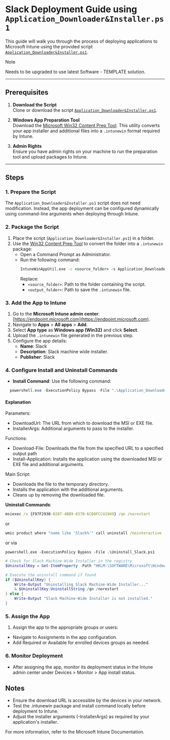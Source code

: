 # Slack Deployment Guide using `Application_Downloader&Installer.ps1`

This guide will walk you through the process of deploying applications to Microsoft Intune using the provided script [`Application_Downloader&Installer.ps1`](https://github.com/bbmumford/Intune-Toolkit/blob/main/Windows/Software%20-%20TEMPLATE/Application_Downloader%26Installer.ps1).

> [!NOTE]  
> Needs to be upgraded to use latest Software - TEMPLATE solution.

---

## Prerequisites

1. **Download the Script**  
   Clone or download the script [`Application_Downloader&Installer.ps1`](https://github.com/bbmumford/Intune-Toolkit/blob/main/Windows/Software%20-%20TEMPLATE/Application_Downloader%26Installer.ps1).

2. **Windows App Preparation Tool**  
   Download the [Microsoft Win32 Content Prep Tool](https://github.com/microsoft/Microsoft-Win32-Content-Prep-Tool). This utility converts your app installer and additional files into a `.intunewin` format required by Intune.

3. **Admin Rights**  
   Ensure you have admin rights on your machine to run the preparation tool and upload packages to Intune.

---

## Steps

### 1. Prepare the Script
The `Application_Downloader&Installer.ps1` script does not need modification. Instead, the app deployment can be configured dynamically using command-line arguments when deploying through Intune.

### 2. Package the Script
1. Place the script (`Application_Downloader&Installer.ps1`) in a folder.
2. Use the [Win32 Content Prep Tool](https://github.com/microsoft/Microsoft-Win32-Content-Prep-Tool) to convert the folder into a `.intunewin` package:
   - Open a Command Prompt as Administrator.
   - Run the following command:
     ```cmd
     IntuneWinAppUtil.exe -c <source_folder> -s Application_Downloader&Installer.ps1 -o <output_folder>
     ```
     Replace:
     - `<source_folder>`: Path to the folder containing the script.
     - `<output_folder>`: Path to save the `.intunewin` file.

### 3. Add the App to Intune
1. Go to the **Microsoft Intune admin center**: [https://endpoint.microsoft.com](https://endpoint.microsoft.com).
2. Navigate to **Apps** > **All apps** > **Add**.
3. Select **App type** as **Windows app (Win32)** and click **Select**.
4. Upload the `.intunewin` file generated in the previous step.
5. Configure the app details:
   - **Name**: Slack
   - **Description**: Slack machine wide installer.
   - **Publisher**: Slack

### 4. Configure Install and Uninstall Commands
- **Install Command**: Use the following command:
```powershell
  powershell.exe -ExecutionPolicy Bypass -File ".\Application_Downloader&Installer.ps1" -DownloadUrl "https://slack.com/ssb/download-win64-msi" -InstallerArgs "INSTALLLEVEL=2 /qn /norestart"
```
#### Explanation

Parameters:
- DownloadUrl: The URL from which to download the MSI or EXE file.
- InstallerArgs: Additional arguments to pass to the installer.

Functions:
- Download-File: Downloads the file from the specified URL to a specified output path
- Install-Application: Installs the application using the downloaded MSI or EXE file and additional arguments.

Main Script:
- Downloads the file to the temporary directory.
- Installs the application with the additional arguments.
- Cleans up by removing the downloaded file.

**Uninstall Commands**:
```cmd
msiexec /x {F97F2930-0287-4BB9-837B-6CB9FCC41949} /qn /norestart
```
or
```cmd
wmic product where "name like 'Slack%'" call uninstall /nointeractive
```

or via 

`powershell.exe -ExecutionPolicy Bypass -File .\Uninstall_Slack.ps1`

```powershell
# Check for Slack Machine-Wide Installer in the registry
$UninstallKey = Get-ItemProperty -Path "HKLM:\SOFTWARE\Microsoft\Windows\CurrentVersion\Uninstall\*" | Where-Object { $_.DisplayName -like "Slack*" }

# Execute the uninstall command if found
if ($UninstallKey) {
    Write-Output "Uninstalling Slack Machine-Wide Installer..."
    & $UninstallKey.UninstallString /qn /norestart
} else {
    Write-Output "Slack Machine-Wide Installer is not installed."
}
```

### 5. Assign the App
1. Assign the app to the appropriate groups or users:
- Navigate to Assignments in the app configuration.
- Add Required or Available for enrolled devices groups as needed.
### 6. Monitor Deployment
- After assigning the app, monitor its deployment status in the Intune admin center under Devices > Monitor > App install status.

## Notes
- Ensure the download URL is accessible by the devices in your network.
- Test the .intunewin package and install command locally before deployment to Intune.
- Adjust the installer arguments (-InstallerArgs) as required by your application's installer.

For more information, refer to the Microsoft Intune Documentation.